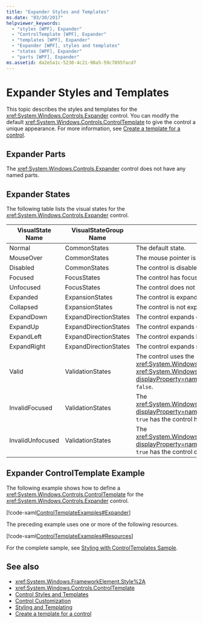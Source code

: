 ```yaml
---
title: "Expander Styles and Templates"
ms.date: "03/30/2017"
helpviewer_keywords: 
  - "styles [WPF], Expander"
  - "ControlTemplate [WPF], Expander"
  - "templates [WPF], Expander"
  - "Expander [WPF], styles and templates"
  - "states [WPF], Expander"
  - "parts [WPF], Expander"
ms.assetid: da2e5a1c-5230-4c21-98a5-59c7895facd7
---
```

# Expander Styles and Templates
This topic describes the styles and templates for the <xref:System.Windows.Controls.Expander> control. You can modify the default <xref:System.Windows.Controls.ControlTemplate> to give the control a unique appearance. For more information, see [Create a template for a control](/dotnet/desktop-wpf/themes/how-to-create-apply-template).  
  
## Expander Parts  
 The <xref:System.Windows.Controls.Expander> control does not have any named parts.  
  
## Expander States  
 The following table lists the visual states for the <xref:System.Windows.Controls.Expander> control.  
  
|VisualState Name|VisualStateGroup Name|Description|  
|-|-|-|  
|Normal|CommonStates|The default state.|  
|MouseOver|CommonStates|The mouse pointer is positioned over the control.|  
|Disabled|CommonStates|The control is disabled.|  
|Focused|FocusStates|The control has focus.|  
|Unfocused|FocusStates|The control does not have focus.|  
|Expanded|ExpansionStates|The control is expanded.|  
|Collapsed|ExpansionStates|The control is not expanded.|  
|ExpandDown|ExpandDirectionStates|The control expands down.|  
|ExpandUp|ExpandDirectionStates|The control expands up.|  
|ExpandLeft|ExpandDirectionStates|The control expands left.|  
|ExpandRight|ExpandDirectionStates|The control expands right.|  
|Valid|ValidationStates|The control uses the <xref:System.Windows.Controls.Validation> class and the <xref:System.Windows.Controls.Validation.HasError%2A?displayProperty=nameWithType> attached property is `false`.|  
|InvalidFocused|ValidationStates|The <xref:System.Windows.Controls.Validation.HasError%2A?displayProperty=nameWithType> attached property is `true` has the control has focus.|  
|InvalidUnfocused|ValidationStates|The <xref:System.Windows.Controls.Validation.HasError%2A?displayProperty=nameWithType> attached property is `true` has the control does not have focus.|  
  
## Expander ControlTemplate Example  
 The following example shows how to define a <xref:System.Windows.Controls.ControlTemplate> for the <xref:System.Windows.Controls.Expander> control.  
  
 [!code-xaml[ControlTemplateExamples#Expander](~/samples/snippets/csharp/VS_Snippets_Wpf/ControlTemplateExamples/CS/resources/expander.xaml#expander)]  
  
 The preceding example uses one or more of the following resources.  
  
 [!code-xaml[ControlTemplateExamples#Resources](~/samples/snippets/csharp/VS_Snippets_Wpf/ControlTemplateExamples/CS/resources/shared.xaml#resources)]  
  
 For the complete sample, see [Styling with ControlTemplates Sample](https://github.com/Microsoft/WPF-Samples/tree/master/Styles%20&%20Templates/IntroToStylingAndTemplating).  
  
## See also

- <xref:System.Windows.FrameworkElement.Style%2A>
- <xref:System.Windows.Controls.ControlTemplate>
- [Control Styles and Templates](control-styles-and-templates.md)
- [Control Customization](control-customization.md)
- [Styling and Templating](/dotnet/desktop-wpf/fundamentals/styles-templates-overview)
- [Create a template for a control](/dotnet/desktop-wpf/themes/how-to-create-apply-template)

